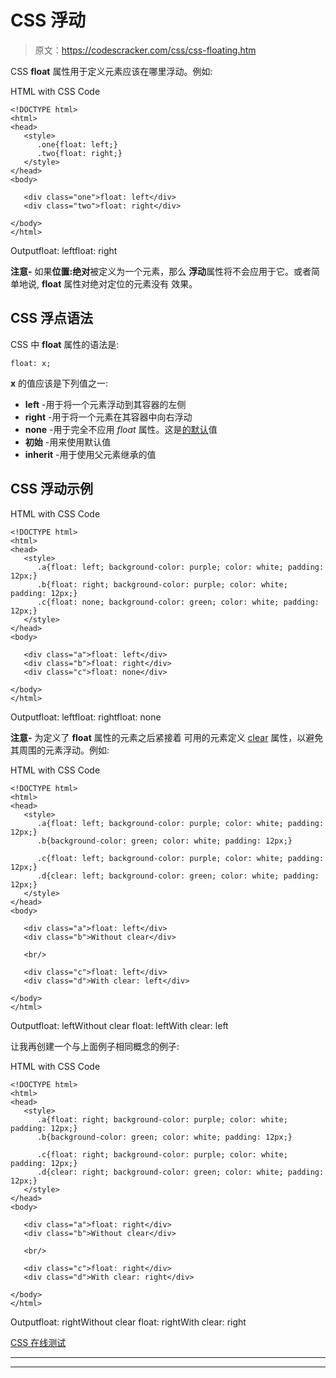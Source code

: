 # CSS 浮动

> 原文：<https://codescracker.com/css/css-floating.htm>

CSS **float** 属性用于定义元素应该在哪里浮动。例如:

HTML with CSS Code

```
<!DOCTYPE html>
<html>
<head>
   <style>
      .one{float: left;}
      .two{float: right;}
   </style>
</head>
<body>

   <div class="one">float: left</div>
   <div class="two">float: right</div>

</body>
</html>
```

Outputfloat: leftfloat: right

**注意-** 如果**位置:绝对**被定义为一个元素，那么 **浮动**属性将不会应用于它。或者简单地说, **float** 属性对绝对定位的元素没有 效果。

## CSS 浮点语法

CSS 中 **float** 属性的语法是:

```
float: x;
```

**x** 的值应该是下列值之一:

*   **left** -用于将一个元素浮动到其容器的左侧
*   **right** -用于将一个元素在其容器中向右浮动
*   **none** -用于完全不应用 *float* 属性。这是<u>的默认</u>值
*   **初始** -用来使用默认值
*   **inherit** -用于使用父元素继承的值

## CSS 浮动示例

HTML with CSS Code

```
<!DOCTYPE html>
<html>
<head>
   <style>
      .a{float: left; background-color: purple; color: white; padding: 12px;}
      .b{float: right; background-color: purple; color: white; padding: 12px;}
      .c{float: none; background-color: green; color: white; padding: 12px;}
   </style>
</head>
<body>

   <div class="a">float: left</div>
   <div class="b">float: right</div>
   <div class="c">float: none</div>

</body>
</html>
```

Outputfloat: leftfloat: rightfloat: none

**注意-** 为定义了 **float** 属性的元素之后紧接着 可用的元素定义 [clear](/css/css-clear.htm) 属性，以避免其周围的元素浮动。例如:

HTML with CSS Code

```
<!DOCTYPE html>
<html>
<head>
   <style>
      .a{float: left; background-color: purple; color: white; padding: 12px;}
      .b{background-color: green; color: white; padding: 12px;}

      .c{float: left; background-color: purple; color: white; padding: 12px;}
      .d{clear: left; background-color: green; color: white; padding: 12px;}
   </style>
</head>
<body>

   <div class="a">float: left</div>
   <div class="b">Without clear</div>

   <br/>

   <div class="c">float: left</div>
   <div class="d">With clear: left</div>

</body>
</html>
```

Outputfloat: leftWithout clear
float: leftWith clear: left

让我再创建一个与上面例子相同概念的例子:

HTML with CSS Code

```
<!DOCTYPE html>
<html>
<head>
   <style>
      .a{float: right; background-color: purple; color: white; padding: 12px;}
      .b{background-color: green; color: white; padding: 12px;}

      .c{float: right; background-color: purple; color: white; padding: 12px;}
      .d{clear: right; background-color: green; color: white; padding: 12px;}
   </style>
</head>
<body>

   <div class="a">float: right</div>
   <div class="b">Without clear</div>

   <br/>

   <div class="c">float: right</div>
   <div class="d">With clear: right</div>

</body>
</html>
```

Outputfloat: rightWithout clear
float: rightWith clear: right

[CSS 在线测试](/exam/showtest.php?subid=5)

* * *

* * *